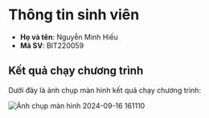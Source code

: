 # Thông tin sinh viên

- **Họ và tên**: Nguyễn Minh Hiếu
- **Mã SV**: BIT220059

## Kết quả chạy chương trình

Dưới đây là ảnh chụp màn hình kết quả chạy chương trình:

![Ảnh chụp màn hình 2024-09-16 161110](https://github.com/user-attachments/assets/12641520-6ca4-4315-98ec-2fb9a27c8396)
